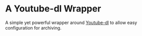 # A Youtube-dl Wrapper

A simple yet powerful wrapper around [Youtube-dl](https://github.com/ytdl-org/youtube-dl) to allow easy configuration for archiving.
